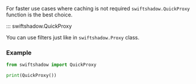 For faster use cases where caching is not required `swiftshadow.QuickProxy` function is the best choice.

::: swiftshadow.QuickProxy

You can use filters just like in `swiftshadow.Proxy` class.

### Example
```py
from swiftshadow import QuickProxy

print(QuickProxy())

```